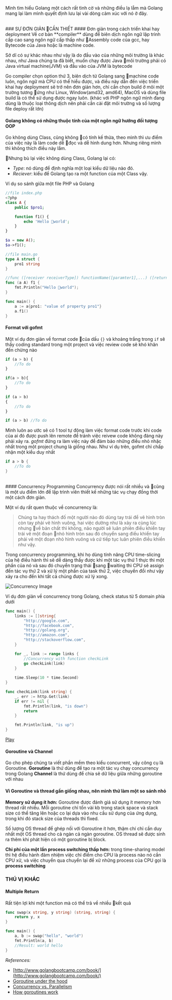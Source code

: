 Mình tìm hiểu Golang một cách rất tình cờ và những điều lạ lẵm mà Golang mang lại làm mình quyết định lưu lại vài dòng cảm xúc với nó ở đây.

<br>
### SỰ ĐƠN GIẢN CẦN THIẾT
#### Đơn giản trong cách triển khai hay deployment
Về cơ bản **compiler** dùng để biên dịch ngôn ngữ lập trình cấp cao sang ngôn ngữ cấp thấp như Assembly code của gcc, hay Bytecode của Java hoặc là machine code.

Sở dĩ có sự khác nhau như vậy là do đầu vào của những môi trường là khác nhau, như Java chúng ta đã biết, muốn chạy được Java môi trường phải có Java virtual machine(JVM) và đầu vào của JVM là bytecode

Go compiler chọn option thứ 3, biên dịch từ Golang sang machine code luôn, ngôn ngữ mà CPU có thể hiểu được, và điều này dẫn đến việc triển khai hay deployment sẽ trở nên đơn giản hơn, chỉ cần chọn build ở môi một trường tương ứng như Linux, Window(amd32, amd64), MacOS và dùng file build là có thể sử dụng được ngay luôn.
(khác với PHP ngôn ngữ mình đang dùng là thuộc loại thông dịch nên phải cần cài đặt môi trường và số lượng file deploy rất lớn)

#### Golang không có những thuộc tính của một ngôn ngữ hướng đối tượng OOP
Go không dùng Class, cũng không có tính kế thừa, theo mình thì ưu điểm của việc này là làm code dễ đọc và dễ hình dung hơn. Nhưng riêng mình thì không thích điều này lắm.

Nhưng bù lại việc không dùng Class, Golang lại có:
* _Type_: nó dùng để định nghĩa một loại kiểu dữ liệu nào đó.
* _Reciever_: kiểu để Golang tạo ra một function của một Class vậy.
  
Ví dụ so sánh giữa một file PHP và Golang
```PHP
//file index.php
<?php
class A {
    public $pro1;

    function f1() {
        echo 'Hello world';
    }
}

$a = new A();
$a->f1();
```

```go
//file main.go
type A struct {
    pro1 string 
}

//func ([receiver receiverType]) functionName([paramter1],...) ([returnType1],...)
func (a A) f1 {
    fmt.Println("Hello world");
}

func main() {
    a := a{pro1: "value of property pro1"}
	a.f1()
}
```

#### Format với gofmt
Một ví dụ đơn giản về format code của dấu `{}` và khoảng trắng trong `if` sẽ thấy coding standard trong một project và việc review code sẽ khó khăn đến chừng nào
```php
if (a > b) {
    //To do
}
```
```php
if(a > b){
    //To do
}
```
```php
if (a > b) 
{
    //To do
}
```
```php
if (a > b) //To do
```

Mình luôn ao ước sẽ có 1 tool tự động làm việc format code trước khi code của ai đó được push lên remote để tránh việc reivew code không đáng này phải xảy ra.
*gofmt* đứng ra làm việc này để đảm bảo những điều nhỏ nhặc nhất trong một project chung là giống nhau. Như ví dụ trên, gofmt chỉ chấp nhận một kiểu duy nhất
```go
if a > b {
    //To do
}
```
<br>
#### Concurrency Programming
Concurrency được nói rất nhiều và cũng là một ưu điểm lớn để lập trình viên thiết kế những tác vụ chạy đồng thời một cách đơn giản.

Một ví dụ rất quen thuộc về concurrency là:
>Chúng ta hay thách đố một người nào đó dùng tay trái để vẽ hình tròn còn tay phải vẽ hình vuông, hai việc dường như là xảy ra cùng lúc nhưng về bản chất thì không, não người sẽ luân phiên điều khiển tay trái vẽ một đoạn nhỏ hình tròn sau đó chuyển sang điều khiển tay phải vẽ một đoạn nhỏ hình vuông và cứ tiếp tục luân phiên điều khiển như vậy.

Trong concurrency programming, khi họ dùng tính năng CPU time-slicing của hệ điều hành thì sẽ dễ dàng thấy được khi một tác vụ thứ 1 thực thi một phần của nó và sau đó chuyển trạng thái sang waiting thì CPU sẽ assign đến tác vụ thứ 2 và xử lý một phần của task thứ 2, việc chuyển đổi như vậy xảy ra cho đến khi tất cả chúng được xử lý xong.

![Concurrency Image](https://t-rex.click/storage/article/2018/concurrenct.gif)

Ví dụ đơn giản về concurrency trong Golang, check status từ 5 domain phía dưới
```go
func main() {
	links := []string{
		"http://google.com",
		"http://facebook.com",
		"http://golang.org",
		"http://amazon.com",
		"http://stackoverflow.com",
	}

	for _, link := range links {
        //Concurrency with function checkLink
		go checkLink(link)
    }
    
    time.Sleep(10 * time.Second)
}

func checkLink(link string) {
	_, err := http.Get(link)
	if err != nil {
		fmt.Println(link, "is down")
		return
	}

	fmt.Println(link, "is up")
}
```
[Play](https://play.golang.org/p/dMSfnDYSvdA)

#### Goroutine và Channel
Go cho phép chúng ta viết phần mềm theo kiểu concurrent, vậy công cụ là Goroutine.
**Goroutine** là thứ dùng để tạo ra một tác vụ chạy concurrency trong Golang
**Channel** là thứ dùng để chia sẽ dữ liệu giữa những goroutine với nhau

#### Vì Goroutine và thread gần giống nhau, nên mình thử làm một so sánh nhỏ
**Memory sử dụng ít hơn:** Goroutine được đánh giá sử dụng ít memory hơn thread rất nhiều. Mỗi goroutine chỉ tốn vài kb trong stack space và stack size có thể tăng lên hoặc co lại dựa vào nhu cầu sử dụng của ứng dụng, trong khi đó stack size của threads thì fixed.

Số lượng OS thread để ghép nối với Goroutine ít hơn, thậm chí chỉ cần duy nhất một OS thread cho cả ngàn cả ngàn goroutine. OS thread sẽ được sinh ra thêm khi phát hiện có một goroutine bị block.

**Chi phí của một lần process switching thấp hơn:** trong time-sharing model thì hệ điều hành đảm nhiệm việc chỉ điểm cho CPU là process nào nó cần CPU xử, và việc chuyển qua chuyển lại để xử những process của CPU gọi là **process switching**

### THÚ VỊ KHÁC
#### Multiple Return
Rất tiện lợi khi một function mà có thể trả về nhiều kết quả
```go
func swap(x string, y string) (string, string) {
    return y, x
}

func main() {
    a, b := swap("hello", "world")
    fmt.Println(a, b)
    //Result: world hello
}
```

*References:*

* [http://www.golangbootcamp.com/book/](http://www.golangbootcamp.com/book/)
* [Goroutine under the hood](https://devblog.dwarvesf.com/post/go-routine-under-the-hood/)
* [Concurrency vs. Parallelism](https://howtodoinjava.com/java/multi-threading/concurrency-vs-parallelism/)
* [How goroutines work](https://blog.nindalf.com/posts/how-goroutines-work/)